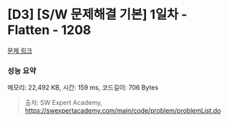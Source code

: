 # [D3] [S/W 문제해결 기본] 1일차 - Flatten - 1208 

[문제 링크](https://swexpertacademy.com/main/code/problem/problemDetail.do?contestProbId=AV139KOaABgCFAYh) 

### 성능 요약

메모리: 22,492 KB, 시간: 159 ms, 코드길이: 706 Bytes



> 출처: SW Expert Academy, https://swexpertacademy.com/main/code/problem/problemList.do